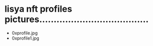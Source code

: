 # lisya nft profiles pictures......................................
- 0xprofile.jpg
- 0xprofile1.jpg
